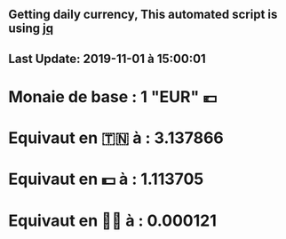 ## Getting daily currency, This automated script is using [jq](https://stedolan.github.io/jq/)
## Last Update:  2019-11-01 à 15:00:01
 # Monaie de base : 1 "EUR" 💶 
 # Equivaut en 🇹🇳 à :  3.137866 
 # Equivaut en 💵 à : 1.113705
 # Equivaut en 🐱‍💻 à :  0.000121
